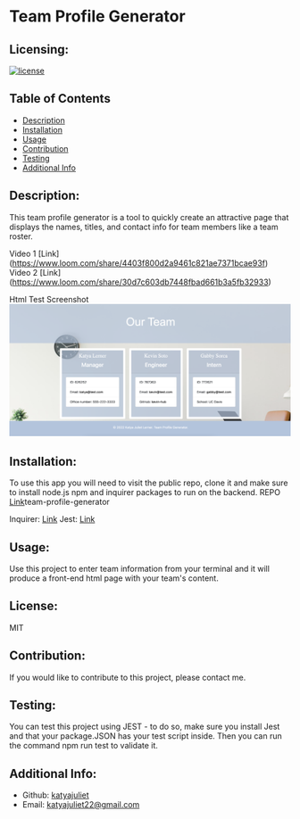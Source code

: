 # Team Profile Generator

  ## Licensing:
  [![license](https://img.shields.io/badge/license--blue)](https://shields.io)
  
  ## Table of Contents 
  - [Description](#description)
  - [Installation](#installation)
  - [Usage](#usage)
  - [Contribution](#contribution)
  - [Testing](#testing)
  - [Additional Info](#additional-info)
  
  ## Description:
  This team profile generator is a tool to quickly create an attractive page that displays the names, titles, and contact info for team members like a team roster.

  Video 1 [Link] (https://www.loom.com/share/4403f800d2a9461c821ae7371bcae93f)
  Video 2 [Link] (https://www.loom.com/share/30d7c603db7448fbad661b3a5fb32933)

  Html Test Screenshot 
  <img src="./assets/images/team-profile-gen-screenshot.png">

  ## Installation:
  To use this app you will need to visit the public repo, clone it and make sure to install node.js npm and inquirer packages to run on the backend. REPO [Link](https://github.com/katyajuliet/)team-profile-generator

  Inquirer: [Link](https://www.npmjs.com/package/inquirer)
  Jest: [Link](https://www.npmjs.com/package/jest)

  ## Usage:
  Use this project to enter team information from your terminal and it will produce a front-end html page with your team's content.

  ## License:
  MIT

  ## Contribution:
  If you would like to contribute to this project, please contact me.

  ## Testing:
  You can test this project using JEST - to do so, make sure you install Jest and that your package.JSON has your test script inside. Then you can run the command npm run test to validate it.
  
  ## Additional Info:
  - Github: [katyajuliet](https://github.com/katyajuliet)
  - Email: katyajuliet22@gmail.com 